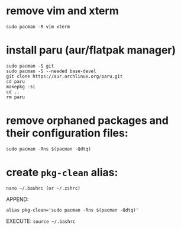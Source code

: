 # remove vim and xterm
`sudo pacman -R vim xterm`

# install paru (aur/flatpak manager)
```
sudo pacman -S git
sudo pacman -S --needed base-devel
git clone https://aur.archlinux.org/paru.git
cd paru
makepkg -si
cd ..
rm paru
```
# remove orphaned packages and their configuration files: 
`sudo pacman -Rns $(pacman -Qdtq)`

# create `pkg-clean` alias:
```
nano ~/.bashrc (or ~/.zshrc)
```
APPEND:
```
alias pkg-clean='sudo pacman -Rns $(pacman -Qdtq)'
```
EXECUTE:
`source ~/.bashrc`
